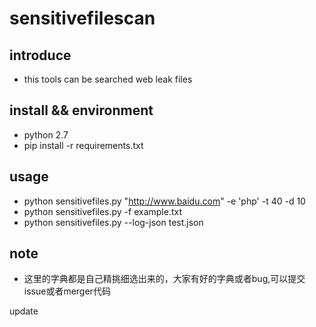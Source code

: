 # sensitivefilescan #

## introduce ##
- this tools can be searched web leak files

## install && environment ##

- python 2.7
- pip install -r requirements.txt

## usage ##

- python sensitivefiles.py "http://www.baidu.com" -e 'php' -t 40 -d 10
- python sensitivefiles.py -f example.txt
- python sensitivefiles.py --log-json test.json

## note ##

- 这里的字典都是自己精挑细选出来的，大家有好的字典或者bug,可以提交issue或者merger代码


update
